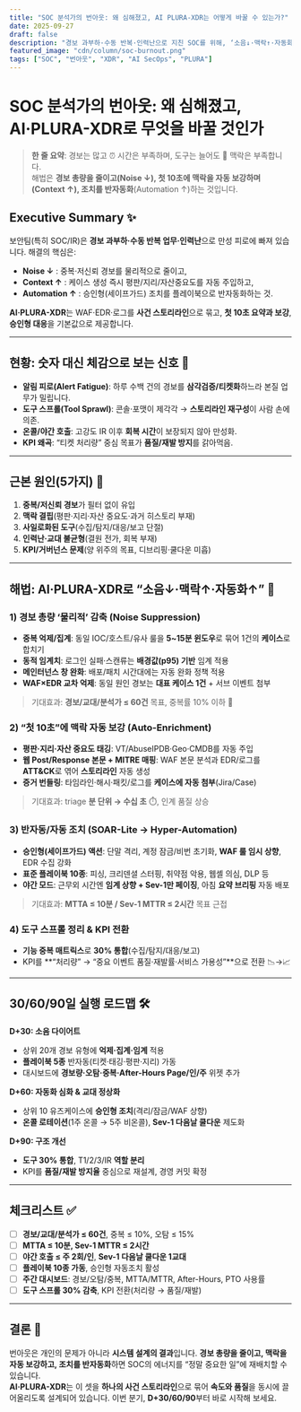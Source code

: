 ```yaml
---
title: "SOC 분석가의 번아웃: 왜 심해졌고, AI PLURA-XDR는 어떻게 바꿀 수 있는가?"
date: 2025-09-27
draft: false
description: "경보 과부하·수동 반복·인력난으로 지친 SOC를 위해, ‘소음↓·맥락↑·자동화↑’를 축으로 한 30/60/90일 실천 로드맵과 AI PLURA-XDR 적용 방안을 제시합니다."
featured_image: "cdn/column/soc-burnout.png"
tags: ["SOC", "번아웃", "XDR", "AI SecOps", "PLURA"]
---
```


# SOC 분석가의 번아웃: 왜 심해졌고, **AI·PLURA-XDR**로 무엇을 바꿀 것인가

> **한 줄 요약**: 경보는 많고 ⏰ 시간은 부족하며, 도구는 늘어도 🧠 맥락은 부족합니다.  
> 해법은 **경보 총량을 줄이고(Noise ↓), 첫 10초에 맥락을 자동 보강하며(Context ↑), 조치를 반자동화**(Automation ↑)하는 것입니다.

## Executive Summary ✨

보안팀(특히 SOC/IR)은 **경보 과부하·수동 반복 업무·인력난**으로 만성 피로에 빠져 있습니다. 해결의 핵심은:

* **Noise ↓** : 중복·저신뢰 경보를 물리적으로 줄이고,
* **Context ↑** : 케이스 생성 즉시 평판/지리/자산중요도를 자동 주입하고,
* **Automation ↑** : 승인형(세이프가드) 조치를 플레이북으로 반자동화하는 것.

**AI·PLURA-XDR**는 WAF·EDR·로그를 **사건 스토리라인**으로 묶고, **첫 10초 요약과 보강**, **승인형 대응**을 기본값으로 제공합니다.

---

## 현황: 숫자 대신 체감으로 보는 신호 🔎

* **알림 피로(Alert Fatigue)**: 하루 수백 건의 경보를 **삼각검증/티켓화**하느라 본질 업무가 밀립니다.
* **도구 스프롤(Tool Sprawl)**: 콘솔·포맷이 제각각 → **스토리라인 재구성**이 사람 손에 의존.
* **온콜/야간 호출**: 고강도 IR 이후 **회복 시간**이 보장되지 않아 만성화.
* **KPI 왜곡**: “티켓 처리량” 중심 목표가 **품질/재발 방지**를 갉아먹음.

---

## 근본 원인(5가지) 🧩

1. **중복/저신뢰 경보**가 필터 없이 유입
2. **맥락 결핍**(평판·지리·자산 중요도·과거 히스토리 부재)
3. **사일로화된 도구**(수집/탐지/대응/보고 단절)
4. **인력난·교대 불균형**(결원 전가, 회복 부재)
5. **KPI/거버넌스 문제**(양 위주의 목표, 디브리핑·쿨다운 미흡)

---

## 해법: **AI·PLURA-XDR**로 “소음↓·맥락↑·자동화↑” 🚀

### 1) 경보 총량 ‘물리적’ 감축 (Noise Suppression)

* **중복 억제/집계**: 동일 IOC/호스트/유사 룰을 **5~15분 윈도우**로 묶어 1건의 **케이스**로 합치기
* **동적 임계치**: 로그인 실패·스캔류는 **배경값(p95) 기반** 임계 적용
* **메인터넌스 창 완화**: 배포/패치 시간대에는 자동 완화 정책 적용
* **WAF×EDR 교차 억제**: 동일 원인 경보는 **대표 케이스 1건** + 서브 이벤트 첨부

> 기대효과: **경보/교대/분석가 ≤ 60건** 목표, 중복률 10% 이하 🎯

### 2) “첫 10초”에 맥락 자동 보강 (Auto-Enrichment)

* **평판·지리·자산 중요도 태깅**: VT/AbuseIPDB·Geo·CMDB를 자동 주입
* **웹 Post/Response 본문 + MITRE 매핑**: WAF 본문 분석과 EDR/로그를 **ATT&CK**로 엮어 **스토리라인** 자동 생성
* **증거 번들링**: 타임라인·해시·패킷/로그를 **케이스에 자동 첨부**(Jira/Case)

> 기대효과: triage **분 단위 → 수십 초** ⏱️, 인계 품질 상승

### 3) 반자동/자동 조치 (SOAR-Lite → Hyper-Automation)

* **승인형(세이프가드) 액션**: 단말 격리, 계정 잠금/비번 초기화, **WAF 룰 임시 상향**, EDR 수집 강화
* **표준 플레이북 10종**: 피싱, 크리덴셜 스터핑, 취약점 악용, 웹셸 의심, DLP 등
* **야간 모드**: 근무외 시간엔 **임계 상향 + Sev-1만 페이징**, 아침 **요약 브리핑** 자동 배포

> 기대효과: **MTTA ≤ 10분 / Sev-1 MTTR ≤ 2시간** 목표 근접

### 4) 도구 스프롤 정리 & KPI 전환

* **기능 중복 매트릭스**로 **30% 통합**(수집/탐지/대응/보고)
* KPI를 **“처리량” → “중요 이벤트 품질·재발률·서비스 가용성”**으로 전환 📉→📈

---

## 30/60/90일 실행 로드맵 🛠️

**D+30: 소음 다이어트**

* 상위 20개 경보 유형에 **억제·집계·임계** 적용
* **플레이북 5종** 반자동(티켓·태깅·평판·지리) 가동
* 대시보드에 **경보량·오탐·중복·After-Hours Page/인/주** 위젯 추가

**D+60: 자동화 심화 & 교대 정상화**

* 상위 10 유즈케이스에 **승인형 조치**(격리/잠금/WAF 상향)
* **온콜 로테이션**(1주 온콜 → 5주 비온콜), **Sev-1 다음날 쿨다운** 제도화

**D+90: 구조 개선**

* **도구 30% 통합**, T1/2/3/IR **역할 분리**
* KPI를 **품질/재발 방지율** 중심으로 재설계, 경영 커밋 확정

---

## 체크리스트 ✅

* [ ] **경보/교대/분석가 ≤ 60건**, 중복 ≤ 10%, 오탐 ≤ 15%
* [ ] **MTTA ≤ 10분, Sev-1 MTTR ≤ 2시간**
* [ ] **야간 호출 ≤ 주 2회/인**, **Sev-1 다음날 쿨다운 1교대**
* [ ] **플레이북 10종 가동**, 승인형 자동조치 활성
* [ ] **주간 대시보드**: 경보/오탐/중복, MTTA/MTTR, After-Hours, PTO 사용률
* [ ] **도구 스프롤 30% 감축**, KPI 전환(처리량 → 품질/재발)

---

## 결론 🧭

번아웃은 개인의 문제가 아니라 **시스템 설계의 결과**입니다. **경보 총량을 줄이고, 맥락을 자동 보강하고, 조치를 반자동화**하면 SOC의 에너지를 “정말 중요한 일”에 재배치할 수 있습니다.  
**AI·PLURA-XDR**는 이 셋을 **하나의 사건 스토리라인**으로 묶어 **속도와 품질**을 동시에 끌어올리도록 설계되어 있습니다. 이번 분기, **D+30/60/90**부터 바로 시작해 보세요.
